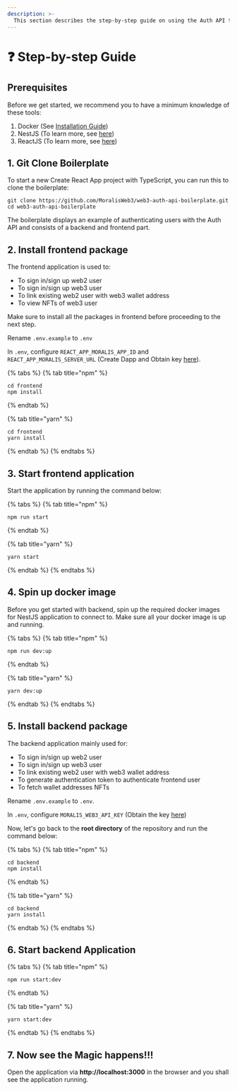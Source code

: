 ```yaml
---
description: >-
  This section describes the step-by-step guide on using the Auth API to start authenticating your user.
---
```


# ❓ Step-by-step Guide

## Prerequisites

Before we get started, we recommend you to have a minimum knowledge of these tools:

1. Docker (See [Installation Guide](https://docs.docker.com/get-docker/))
2. NestJS (To learn more, see [here](https://nestjs.com/))
3. ReactJS (To learn more, see [here](https://reactjs.org/))

## 1. Git Clone Boilerplate

To start a new Create React App project with TypeScript, you can run this to clone the boilerplate:

```
git clone https://github.com/MoralisWeb3/web3-auth-api-boilerplate.git
cd web3-auth-api-boilerplate
```

The boilerplate displays an example of authenticating users with the Auth API and consists of a backend and frontend part.

## 2. Install frontend package

The frontend application is used to:
 - To sign in/sign up web2 user
 - To sign in/sign up web3 user
 - To link existing web2 user with web3 wallet address
 - To view NFTs of web3 user

Make sure to install all the packages in frontend before proceeding to the next step.

Rename `.env.example` to `.env`

In `.env`, configure `REACT_APP_MORALIS_APP_ID` and `REACT_APP_MORALIS_SERVER_URL` (Create Dapp and Obtain key [here](https://admin.moralis.io/dapps)).

{% tabs %}
{% tab title="npm" %}

```
cd frontend
npm install
```

{% endtab %}

{% tab title="yarn" %}

```
cd frontend
yarn install
```

{% endtab %}
{% endtabs %}

## 3. Start frontend application

Start the application by running the command below:

{% tabs %}
{% tab title="npm" %}

```
npm run start
```

{% endtab %}

{% tab title="yarn" %}

```
yarn start
```

{% endtab %}
{% endtabs %}

## 4. Spin up docker image

Before you get started with backend, spin up the required docker images for NestJS application to connect to. Make sure all your docker image is up and running.

{% tabs %}
{% tab title="npm" %}

```
npm run dev:up
```

{% endtab %}

{% tab title="yarn" %}

```
yarn dev:up
```

{% endtab %}
{% endtabs %}

## 5. Install backend package

The backend application mainly used for:
 - To sign in/sign up web2 user
 - To sign in/sign up web3 user
 - To link existing web2 user with web3 wallet address
 - To generate authentication token to authenticate frontend user
 - To fetch wallet addresses NFTs

Rename `.env.example` to `.env`.

In `.env`, configure `MORALIS_WEB3_API_KEY` (Obtain the key [here](https://admin.moralis.io/web3apis))

Now, let's go back to the **root directory** of the repository and run the command below:

{% tabs %}
{% tab title="npm" %}

```
cd backend
npm install
```

{% endtab %}

{% tab title="yarn" %}

```
cd backend
yarn install
```

{% endtab %}
{% endtabs %}

## 6. Start backend Application

{% tabs %}
{% tab title="npm" %}

```
npm run start:dev
```

{% endtab %}

{% tab title="yarn" %}

```
yarn start:dev
```

{% endtab %}
{% endtabs %}

## 7. Now see the Magic happens!!!

Open the application via **http://localhost:3000** in the browser and you shall see the application running.